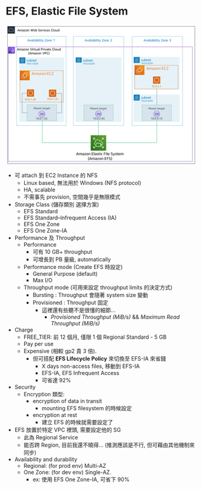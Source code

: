 
# EFS, Elastic File System

![EFS](./img/efs-mount-target.png)

- 可 attach 到 EC2 Instance 的 NFS
    - Linux based, 無法用於 Windows (NFS protocol)
    - HA, scalable
    - 不需事先 provision, 空間幾乎是無限模式
- Storage Class (儲存類別 選擇方案)
    - EFS Standard
    - EFS Standard–Infrequent Access (IA)
    - EFS One Zone
    - EFS One Zone-IA
- Performance 及 Throughput
    - Performance
        - 可有 10 GB+ throughput
        - 可增長到 PB 量級, automatically
    - Performance mode (Create EFS 時設定)
        - General Purpose (default)
        - Max I/O
    - Throughput mode (可用來設定 throughput limits 的決定方式)
        - Bursting    : Throughput 會隨著 system size 變動
        - Provisioned : Throughput 固定
            - 這裡還有些聽不是很懂的細節...
                - *Provisioned Throughput (MiB/s)* && *Maximum Read Throughput (MiB/s)*
- Charge
    - FREE_TIER: 前 12 個月, 僅限 1 個 Regional Standard - 5 GB
    - Pay per use
    - Expensive (相較 gp2 貴 3 倍). 
        - 但可搭配 **EFS Lifecycle Policy** 來切換至 EFS-IA 來省錢
            - X days non-access files, 移動到 EFS-IA
            - EFS-IA, EFS Infrequent Access
            - 可省達 92%
- Security
    - Encryption 類型:
        - encryption of data in transit
            - mounting EFS filesystem 的時候設定
        - encryption at rest
            - 建立 EFS 的時候就需要設定了
- EFS 放置於特定 VPC 裡頭, 需要設定他的 SG
    - 此為 Regional Service
    - 能否跨 Region, 目前我還不曉得... (推測應該是不行, 但可藉由其他機制來同步)
- Availability and durability
    - Regional: (for prod env) Multi-AZ
    - One Zone: (for dev env) Single-AZ.
        - ex: 使用 EFS One Zone-IA, 可省下 90%
